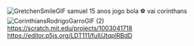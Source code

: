  ![GretchenSmileGIF](https://github.com/user-attachments/assets/576f4b65-2816-4d5c-ba0d-915f4dcafa09)
samuel 15 anos
jogo bola  ⚽
vai corinthans ![CorinthiansRodrigoGarroGIF (2)](https://github.com/user-attachments/assets/1096e630-a488-4b55-8d15-cb4859faa562)
https://scratch.mit.edu/projects/1003041718
https://editor.p5js.org/LDT111/full/JtqplRBdD
